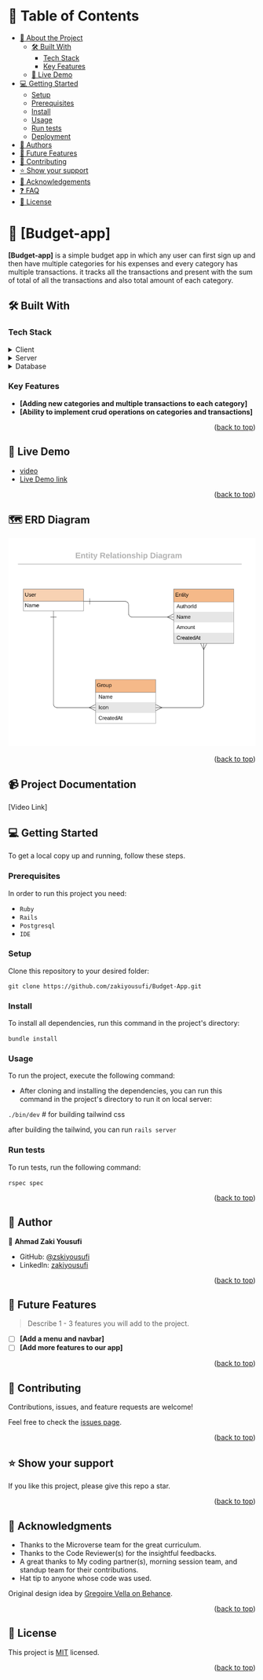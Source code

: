 <a name="readme-top"></a>

<!--
HOW TO USE:
This is an example of how you may give instructions on setting up your project locally.

Modify this file to match your project and remove sections that don't apply.

REQUIRED SECTIONS:
- Table of Contents
- About the Project
  - Built With
  - Live Demo
- Getting Started
- Authors
- Future Features
- Contributing
- Show your support
- Acknowledgements
- License

After you're finished please remove all the comments and instructions!
-->

<!-- TABLE OF CONTENTS -->

# 📗 Table of Contents

- [📖 About the Project](#about-project)
  - [🛠 Built With](#built-with)
    - [Tech Stack](#tech-stack)
    - [Key Features](#key-features)
  - [🚀 Live Demo](#live-demo)
- [💻 Getting Started](#getting-started)
  - [Setup](#setup)
  - [Prerequisites](#prerequisites)
  - [Install](#install)
  - [Usage](#usage)
  - [Run tests](#run-tests)
  - [Deployment](#triangular_flag_on_post-deployment)
- [👥 Authors](#authors)
- [🔭 Future Features](#future-features)
- [🤝 Contributing](#contributing)
- [⭐️ Show your support](#support)
- [🙏 Acknowledgements](#acknowledgements)
- [❓ FAQ](#faq)
- [📝 License](#license)

<!-- PROJECT DESCRIPTION -->

# 📖 [Budget-app] <a name="about-project"></a>

**[Budget-app]** is a simple budget app in which any user can first sign up and then have multiple categories for his expenses and every category has multiple transactions. it tracks all the transactions and present with the sum of total of all the transactions and also total amount of each category.

## 🛠 Built With <a name="built-with"></a>

### Tech Stack <a name="tech-stack"></a>

<details>
  <summary>Client</summary>
  <ul>
    <li><a href="https://www.ruby-lang.org/en/">Ruby</a></li>
  </ul>
</details>

<details>
  <summary>Server</summary>
  <ul>
    <li><a href="https://guides.rubyonrails.org/">Rails</a></li>
  </ul>
</details>

<details>
<summary>Database</summary>
  <ul>
    <li><a href="https://www.postgresql.org/">PostgreSQL</a></li>
  </ul>
</details>

<!-- Features -->

### Key Features <a name="key-features"></a>

- **[Adding new categories and multiple transactions to each category]**
- **[Ability to implement crud operations on categories and transactions]**

<p align="right">(<a href="#readme-top">back to top</a>)</p>

<!-- LIVE DEMO -->

## 🚀 Live Demo <a name="live-demo"></a>
- [video](https://www.loom.com/share/896f6d78acc8417f90effef489df4051)
- [Live Demo link](https://budget-planner-app.onrender.com)

<p align="right">(<a href="#readme-top">back to top</a>)</p>

## 🗺 ERD Diagram

![diagram](./app/assets/images/erd_budget_app.png)

<p align="right">(<a href="#readme-top">back to top</a>)</p>

## 📹 Project Documentation

[Video Link]

<!-- GETTING STARTED -->

## 💻 Getting Started <a name="getting-started"></a>

To get a local copy up and running, follow these steps.

### Prerequisites

In order to run this project you need:

- `Ruby`
- `Rails`
- `Postgresql`
- `IDE`

### Setup

Clone this repository to your desired folder:

```
git clone https://github.com/zakiyousufi/Budget-App.git
```

### Install

To install all dependencies, run this command in the project's directory:

`bundle install`

### Usage

To run the project, execute the following command:

- After cloning and installing the dependencies, you can run this command in the project's directory to run it on local server:

`./bin/dev` # for building tailwind css

after building the tailwind, you can run
`rails server`

### Run tests

To run tests, run the following command:

`rspec spec`

<p align="right">(<a href="#readme-top">back to top</a>)</p>

<!-- AUTHORS -->

## 👥 Author <a name="authors"></a>

👤 **Ahmad Zaki Yousufi**

- GitHub: [@zskiyousufi](https://github.com/zakiyousufi)
- LinkedIn: [zakiyousufi](https://linkedin.com/in/zakiyousufi)

<p align="right">(<a href="#readme-top">back to top</a>)</p>

<!-- FUTURE FEATURES -->

## 🔭 Future Features <a name="future-features"></a>

> Describe 1 - 3 features you will add to the project.

- [ ] **[Add a menu and navbar]**
- [ ] **[Add more features to our app]**

<p align="right">(<a href="#readme-top">back to top</a>)</p>

<!-- CONTRIBUTING -->

## 🤝 Contributing <a name="contributing"></a>

Contributions, issues, and feature requests are welcome!

Feel free to check the [issues page](../../issues/).

<p align="right">(<a href="#readme-top">back to top</a>)</p>

<!-- SUPPORT -->

## ⭐️ Show your support <a name="support"></a>

If you like this project, please give this repo a star.

<p align="right">(<a href="#readme-top">back to top</a>)</p>

<!-- ACKNOWLEDGEMENTS -->

## 🙏 Acknowledgments <a name="acknowledgements"></a>

- Thanks to the Microverse team for the great curriculum.
- Thanks to the Code Reviewer(s) for the insightful feedbacks.
- A great thanks to My coding partner(s), morning session team, and standup team for their contributions.
- Hat tip to anyone whose code was used.

Original design idea by [Gregoire Vella on Behance](https://www.behance.net/gregoirevella).

<p align="right">(<a href="#readme-top">back to top</a>)</p>

<!-- LICENSE -->

## 📝 License <a name="license"></a>

This project is [MIT](./LICENSE) licensed.

<p align="right">(<a href="#readme-top">back to top</a>)</p>
